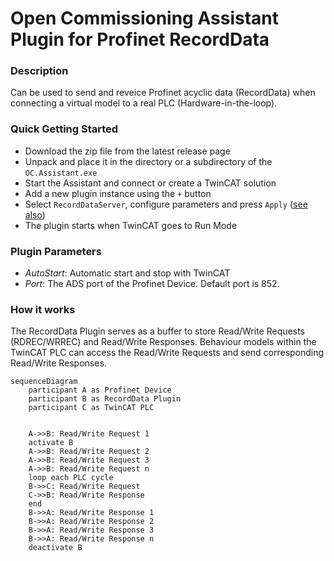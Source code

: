 # Open Commissioning Assistant Plugin for Profinet RecordData

### Description
Can be used to send and reveice Profinet acyclic data (RecordData) when connecting a virtual model to a real PLC (Hardware-in-the-loop).

### Quick Getting Started
- Download the zip file from the latest release page
- Unpack and place it in the directory or a subdirectory of the `OC.Assistant.exe`
- Start the Assistant and connect or create a TwinCAT solution
- Add a new plugin instance using the `+` button 
- Select `RecordDataServer`, configure parameters and press `Apply` ([see also](https://github.com/OpenCommissioning/OC_Assistant?tab=readme-ov-file#installation-1))  
- The plugin starts when TwinCAT goes to Run Mode

### Plugin Parameters
- _AutoStart_: Automatic start and stop with TwinCAT
- _Port_: The ADS port of the Profinet Device. Default port is 852.

### How it works
The RecordData Plugin serves as a buffer to store Read/Write Requests (RDREC/WRREC) and Read/Write Responses.
Behaviour models within the TwinCAT PLC can access the Read/Write Requests and send corresponding Read/Write Responses.

```mermaid
sequenceDiagram
    participant A as Profinet Device
    participant B as RecordData Plugin
    participant C as TwinCAT PLC

    
    A->>B: Read/Write Request 1
    activate B
    A->>B: Read/Write Request 2
    A->>B: Read/Write Request 3
    A->>B: Read/Write Request n
    loop each PLC cycle
    B->>C: Read/Write Request
    C->>B: Read/Write Response
    end
    B->>A: Read/Write Response 1
    B->>A: Read/Write Response 2
    B->>A: Read/Write Response 3
    B->>A: Read/Write Response n
    deactivate B
```